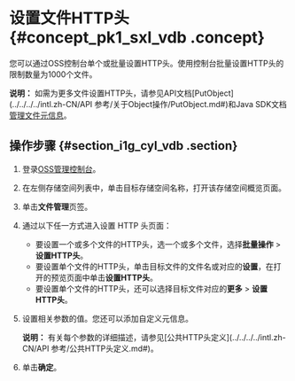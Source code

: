 # 设置文件HTTP头 {#concept_pk1_sxl_vdb .concept}

您可以通过OSS控制台单个或批量设置HTTP头。使用控制台批量设置HTTP头的限制数量为1000个文件。

**说明：** 如需为更多文件设置HTTP头，请参见API文档[PutObject](../../../../intl.zh-CN/API 参考/关于Object操作/PutObject.md#)和Java SDK文档[管理文件元信息](https://www.alibabacloud.com/help/doc-detail/84840.htm)。

## 操作步骤 {#section_i1g_cyl_vdb .section}

1.  登录[OSS管理控制台](https://oss.console.aliyun.com/)。
2.  在左侧存储空间列表中，单击目标存储空间名称，打开该存储空间概览页面。
3.  单击**文件管理**页签。
4.  通过以下任一方式进入设置 HTTP 头页面：
    -   要设置一个或多个文件的HTTP头，选一个或多个文件，选择**批量操作** \> **设置HTTP头**。
    -   要设置单个文件的HTTP头，单击目标文件的文件名或对应的**设置**，在打开的预览页面中单击**设置HTTP头**。
    -   要设置单个文件的HTTP头，还可以选择目标文件对应的**更多** \> **设置HTTP头**。
5.  设置相关参数的值。您还可以添加自定义元信息。

    **说明：** 有关每个参数的详细描述，请参见[公共HTTP头定义](../../../../intl.zh-CN/API 参考/公共HTTP头定义.md#)。

6.  单击**确定**。

